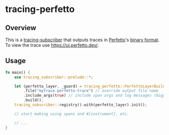 # tracing-perfetto

## Overview

This is a [tracing-subscriber](https://crates.io/crates/tracing-subscriber) that
outputs traces in [Perfetto]'s [binary format][format]. To view the trace use <https://ui.perfetto.dev/>.

[Perfetto]: https://perfetto.dev/
[format]: https://android.googlesource.com/platform/external/perfetto/+/HEAD/protos/perfetto/trace/perfetto_trace.proto

## Usage

```rust
fn main() {
    use tracing_subscriber::prelude::*;

    let (perfetto_layer, _guard) = tracing_perfetto::PerfettoLayerBuilder::new()
        .file("mytrace.perfetto-trace") // override output file name
        .include_args(true) // include span args and log messages (bigger traces)
        .build();
    tracing_subscriber::registry().with(perfetto_layer).init();

    // start making using spans and #[instrument], etc.

    // ...
}
```
